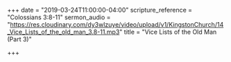 +++
date = "2019-03-24T11:00:00-04:00"
scripture_reference = "Colossians 3:8-11"
sermon_audio = "https://res.cloudinary.com/dy3wlzuye/video/upload/v1/KingstonChurch/14_Vice_Lists_of_the_old_man_3.8-11.mp3"
title = "Vice Lists of the Old Man (Part 3)"

+++

